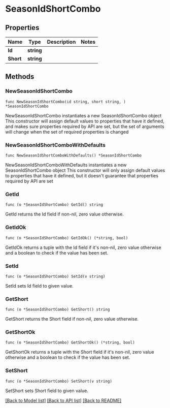 # SeasonIdShortCombo

## Properties

Name | Type | Description | Notes
------------ | ------------- | ------------- | -------------
**Id** | **string** |  | 
**Short** | **string** |  | 

## Methods

### NewSeasonIdShortCombo

`func NewSeasonIdShortCombo(id string, short string, ) *SeasonIdShortCombo`

NewSeasonIdShortCombo instantiates a new SeasonIdShortCombo object
This constructor will assign default values to properties that have it defined,
and makes sure properties required by API are set, but the set of arguments
will change when the set of required properties is changed

### NewSeasonIdShortComboWithDefaults

`func NewSeasonIdShortComboWithDefaults() *SeasonIdShortCombo`

NewSeasonIdShortComboWithDefaults instantiates a new SeasonIdShortCombo object
This constructor will only assign default values to properties that have it defined,
but it doesn't guarantee that properties required by API are set

### GetId

`func (o *SeasonIdShortCombo) GetId() string`

GetId returns the Id field if non-nil, zero value otherwise.

### GetIdOk

`func (o *SeasonIdShortCombo) GetIdOk() (*string, bool)`

GetIdOk returns a tuple with the Id field if it's non-nil, zero value otherwise
and a boolean to check if the value has been set.

### SetId

`func (o *SeasonIdShortCombo) SetId(v string)`

SetId sets Id field to given value.


### GetShort

`func (o *SeasonIdShortCombo) GetShort() string`

GetShort returns the Short field if non-nil, zero value otherwise.

### GetShortOk

`func (o *SeasonIdShortCombo) GetShortOk() (*string, bool)`

GetShortOk returns a tuple with the Short field if it's non-nil, zero value otherwise
and a boolean to check if the value has been set.

### SetShort

`func (o *SeasonIdShortCombo) SetShort(v string)`

SetShort sets Short field to given value.



[[Back to Model list]](../README.md#documentation-for-models) [[Back to API list]](../README.md#documentation-for-api-endpoints) [[Back to README]](../README.md)


